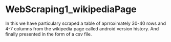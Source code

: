 # WebScraping1_wikipediaPage
In this we have particulary scraped a table of aprroximately 30-40 rows and 4-7 columns from the wikipedia page called android version history. And finally presented in the form of a csv file.
